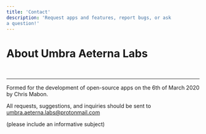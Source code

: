 ```yaml
---
title: 'Contact'
description: 'Request apps and features, report bugs, or ask
a question!'
---
```


# About Umbra Aeterna Labs
<br>

---

<p class="center">Formed for the development of open-source apps on the 6th of March 2020 by <a src="https://github.com/chrismabon">Chris Mabon</a>.</p> 
<p class="center">All requests, suggestions, and inquiries should be sent to <a href="mailto:umbra.aeterna.labs@protonmail.com">umbra.aeterna.labs@protonmail.com</a>

(please include an informative subject)</p>

